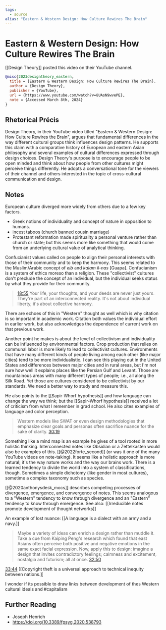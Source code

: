 ```yaml
---
tags:
  - source
alias: "Eastern & Western Design: How Culture Rewires The Brain"
---
```

# Eastern & Western Design: How Culture Rewires The Brain
[[Design Theory]] posted this video on their YouTube channel.

```bibtex
@misc{2023designtheory_eastern,
  title = {Eastern & Western Design: How Culture Rewires The Brain},
  author = {Design Theory},
  publisher = {YouTube},
  url = {https://www.youtube.com/watch?v=8UAsN9wvePE},
  note = {Accessed March 8th, 2024}
}
```

## Rhetorical Précis
Design Theory, in their YouTube video titled "Eastern & Western Design: How Culture Rewires the Brain", argues that fundamental differences in the way different cultural groups think influences design patterns. He supports this claim with a comparative history of European and eastern Asian philosophy and several examples of cultural differences expressed through design choices. Design Theory's purpose is to encourage people to be open minded and think about how people from other cultures might perceive things differently. He adopts a conversational tone for the viewers of their channel and others interested in the topic of cross-cultural communication and design.
## Notes
European culture diverged more widely from others due to a few key factors.
- Greek notions of individuality and concept of nature in opposition to humans.
- incest taboos (church banned cousin marriage)
- Protestant reformation made spirituality a personal venture rather than church or state; but this seems more like something that would come from an underlying cultural value of analytical thinking.

Confucianist values called on people to align their personal interests with those of their community and to keep the harmony. This seems related to the Muslim/Arabic concept of *eib* and *kalam il-nas* [Guapa]. Confucianism is a system of ethics moreso than a religion. These "collectivist" cultures don't preclude the concept of an individual, but the individual seeks status by what they provide for their community.

> [18:55](https://www.youtube.com/watch?v=8UAsN9wvePE&t=18m55s) Your life, your thoughts, and your deeds are never just yours. They're part of an interconnected reality. It's not about individual liberty, it's about collective harmony.

There are echoes of this in "Western" thought as well which is why citation is so important in academic work. Citation both values the individual effort in earlier work, but also acknowledges the dependence of current work on that previous work.

Another point he makes is about the level of collectivism and individuality can be influenced by environmental factors. Crop production that relies on communal labor is more likely to lead to collectivist cultures. Environments that have many different kinds of people living among each other (like major cities) tend to be more individualistic. I can see this playing out in the United States and differences between major cities and in rural areas, but I'm not sure how well it explains places like the Persian Gulf and Levant. Those are mountainous areas with many different types of people; i.e., all along the Silk Road. Yet those are cultures considered to be collectivist by our standards. We need a better way to study and measure this.

He also points to the [[Sapir-Whorf hypothesis]] and how language can change the way we think; but the [[Sapir-Whorf hypothesis]] received a lot of criticism from what I remember in grad school. He also cites examples of language and color perception. 

> Western models like SWAT or even design methodologies that emphasize clear goals and personas often sacrifice nuance for the sake of clarity. [30:19](https://www.youtube.com/watch?v=8UAsN9wvePE&t30m19s) 

Something like a mind map is an example he gives of a tool rooted in more holistic thinking. Interconnected notes like Obsidian or a Zettelkasten would also be examples of this. [[@2022forte_second]] (or was it one of the many YouTube videos on note-taking). It seems like a holistic approach is more natural; it's the way nature works and the way our brains work. There is a learned tendency to divide the world into a system of classifications, though. Sometimes a simple dichotomy (like gender in most cultures), sometime a complex taxonomy such as species.

[[@2020anthonysdesk_mocs]] describes competing processes of divergence, emergence, and convergence of notes. This seems analogous to a "Western" tendency to know through divergence and an "Eastern" tendency to know through emergence. See also: [[Irreducible notes promote development of thought networks]]

An example of lost nuance: [[A language is a dialect with an army and a navy.]]

> Maybe a variety of ideas can enrich a design rather than muddle it. Take a cue from Kaiping Peng's research which found that east Asians often perceive both positive and negative emotions in the same exact facial expression. Now, apply this to design: imagine a design that invites contradictory feelings; calmness and excitement, nostalgia and futurism; all at once. [32:50](https://www.youtube.com/watch?v=8UAsN9wvePE&t=32m50s) 

[33:44](https://www.youtube.com/watch?v=8UAsN9wvePE&t=33m44s) [[Copyright theft is a universal approach to technical inequity between nations.]]

I wonder if its possible to draw links between development of thes Western cultural ideals and #capitalism

## Further Reading
- Joseph Henrich
-  https://doi.org/10.3389/fpsyg.2020.538793 